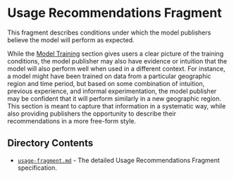 # Usage Recommendations Fragment

This fragment describes conditions under which the model publishers believe the model will perform
as expected. 

While the [Model Training] section gives users a clear picture of the training conditions, the model
publisher may also have evidence or intuition that the model will also perform well when used in a 
different context. For instance, a model might have been trained on data from a particular
geographic region and time period, but based on some combination of intuition, previous experience,
and informal experimentation, the model publisher may be confident that it will perform similarly in
a new geographic region. This section is meant to capture that information in a systematic way,
while also providing publishers the opportunity to describe their recommendations in a more
free-form style.

## Directory Contents

* [`usage-fragment.md`](./usage-fragment.md) - The detailed Usage Recommendations Fragment
  specification.

[Model Training]: ../training